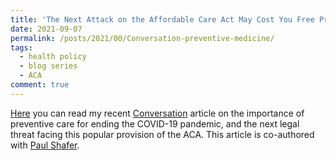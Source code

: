 ```yaml
---
title: 'The Next Attack on the Affordable Care Act May Cost You Free Preventive Health Care'
date: 2021-09-07
permalink: /posts/2021/00/Conversation-preventive-medicine/
tags:
  - health policy
  - blog series
  - ACA
comment: true
---
```


[Here](https://theconversation.com/the-next-attack-on-the-affordable-care-act-may-cost-you-free-preventive-health-care-166087) you can read my recent [Conversation](https://theconversation.com/us/health) article on the importance of preventive care for ending the COVID-19 pandemic, and the next legal threat facing this popular provision of the ACA. This article is co-authored with [Paul Shafer](https://www.bu.edu/sph/profile/paul-shafer/). 

